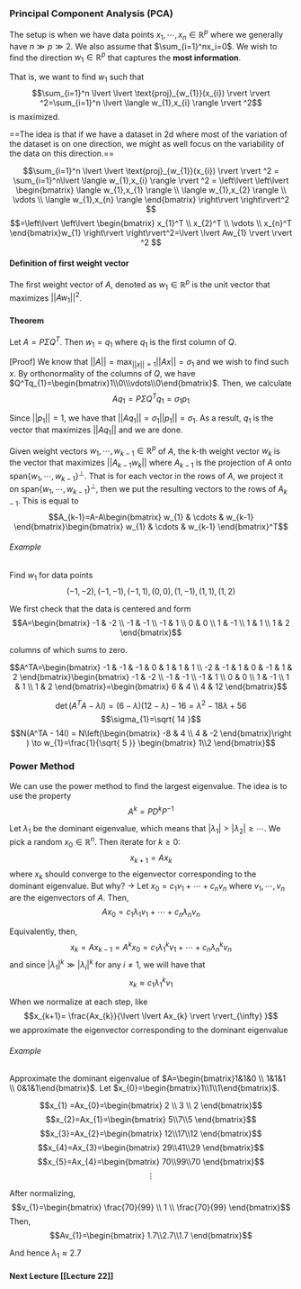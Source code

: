 ### Principal Component Analysis (PCA)
The setup is when we have data points $x_{1},\cdots,x_{n} \in \mathbb{R}^p$ where we generally have $n \gg p\gg 2$. We also assume that $\sum_{i=1}^nx_i=0$. We wish to find the direction $w_{1}\in \mathbb{R}^p$ that captures the **most information**.

That is, we want to find $w_{1}$ such that
$$\sum_{i=1}^n \lvert \lvert \text{proj}_{w_{1}}(x_{i}) \rvert  \rvert ^2=\sum_{i=1}^n \lvert \langle w_{1},x_{i} \rangle  \rvert ^2$$
is maximized.

==The idea is that if we have a dataset in 2d where most of the variation of the dataset is on one direction, we might as well focus on the variability of the data on this direction.==

$$\sum_{i=1}^n \lvert \lvert \text{proj}_{w_{1}}(x_{i}) \rvert  \rvert ^2 = \sum_{i=1}^n\lvert \langle w_{1},x_{i} \rangle  \rvert ^2 = \left\lvert \left\lvert \begin{bmatrix}
\langle w_{1},x_{1} \rangle  \\
\langle w_{1},x_{2} \rangle   \\
\vdots \\
\langle w_{1},x_{n} \rangle 
\end{bmatrix} \right\rvert  \right\rvert^2 $$
$$=\left\lvert \left\lvert \begin{bmatrix}
x_{1}^T \\
x_{2}^T \\
\vdots \\
x_{n}^T
\end{bmatrix}w_{1} \right\rvert  \right\rvert^2=\lvert \lvert Aw_{1} \rvert  \rvert ^2 $$

#### Definition of first weight vector
The first weight vector of $A$, denoted as $w_{1}\in \mathbb{R}^p$ is the unit vector that maximizes $\lvert \lvert Aw_{1} \rvert \rvert^2$.

#### Theorem
Let $A=P\Sigma Q^T$. Then $w_{1}=q_{1}$ where $q_{1}$ is the first column of $Q$.

[Proof]
We know that $\lvert \lvert A \rvert \rvert= \text{max}_{\lvert \lvert x \rvert \rvert=1}\lvert \lvert Ax \rvert \rvert=\sigma_{1}$ and we wish to find such $x$. By orthonormality of the columns of $Q$, we have $Q^Tq_{1}=\begin{bmatrix}1\\0\\\vdots\\0\end{bmatrix}$. Then, we calculate
$$Aq_{1}=P\Sigma Q^Tq_{1}=\sigma_{1}p_{1}$$

Since $\lvert \lvert p_{1} \rvert \rvert=1$, we have that $\lvert \lvert Aq_{1} \rvert \rvert=\sigma_{1}\lvert \lvert p_{1} \rvert \rvert=\sigma_{1}$. As a result, $q_1$ is the vector that maximizes $\lvert \lvert Aq_{1} \rvert \rvert$ and we are done.

Given weight vectors $w_{1},\cdots,w_{k-1} \in \mathbb{R}^p$ of $A$, the k-th weight vector $w_k$ is the vector that maximizes $\lvert \lvert A_{k-1}w_{k} \rvert \rvert$ where $A_{k-1}$ is the projection of $A$ onto $\text{span}\left\{ w_{1},\cdots,w_{k-1} \right\}^\perp$. That is for each vector in the rows of $A$, we project it on $\text{span}\left\{ w_{1},\cdots,w_{k-1} \right\}^\perp$, then we put the resulting vectors to the rows of $A_{k-1}$. This is equal to 
$$A_{k-1}=A-A\begin{bmatrix}
w_{1} & \cdots & w_{k-1}
\end{bmatrix}\begin{bmatrix}
w_{1} & \cdots & w_{k-1}
\end{bmatrix}^T$$

###### Example
Find $w_{1}$ for data points
$$(-1,-2),(-1,-1),(-1,1),(0,0),(1,-1),(1,1),(1,2)$$

We first check that the data is centered and form
$$A=\begin{bmatrix}
-1 & -2 \\
-1 & -1 \\
-1 & 1 \\
0 & 0 \\
1 & -1 \\
1 & 1 \\
1 & 2
\end{bmatrix}$$

columns of which sums to zero. 

$$A^TA=\begin{bmatrix}
-1 & -1 & -1 & 0 & 1 & 1 & 1 \\
-2 & -1 & 1 & 0 & -1 & 1 & 2
\end{bmatrix}\begin{bmatrix}
-1 & -2 \\
-1 & -1 \\
-1 & 1 \\
0 & 0 \\
1 & -1  \\
1 & 1 \\
1 & 2
\end{bmatrix}=\begin{bmatrix}
6 & 4 \\
4 & 12
\end{bmatrix}$$

$$\det(A^TA-\lambda I)=(6-\lambda)(12-\lambda)-16 = \lambda^2-18\lambda+56$$
$$\sigma_{1}=\sqrt{ 14 }$$
$$N(A^TA - 14I) = N\left(\begin{bmatrix}
-8 & 4 \\ 4 & -2
\end{bmatrix}\right
) \to w_{1}=\frac{1}{\sqrt{ 5 }} \begin{bmatrix}
 1\\2
\end{bmatrix}$$

### Power Method
We can use the power method to find the largest eigenvalue. The idea is to use the property
$$A^k=PD^kP^{-1}$$

Let $\lambda_{1}$ be the dominant eigenvalue, which means that $\lvert \lambda_{1} \rvert > \lvert \lambda_{2} \rvert \geq \cdots$. We pick a random $x_{0} \in \mathbb{R}^n$. Then iterate for $k \geq 0$:
$$x_{k+1}= Ax_{k}$$
where $x_k$ should converge to the eigenvector corresponding to the dominant eigenvalue. But why? → Let $x_{0}=c_{1}v_{1}+\cdots+c_{n}v_{n}$ where $v_{1},\cdots,v_{n}$ are the eigenvectors of $A$. Then,
$$Ax_{0}=c_{1}\lambda_{1}v_{1}+\cdots+c_{n}\lambda_{n}v_{n}$$

Equivalently, then,
$$x_{k}=Ax_{k-1}=A^kx_{0}=c_{1}\lambda_{1}^kv_{1}+\cdots+c_{n}\lambda_{n}^kv_{n}$$
and since $\lvert \lambda_{1} \rvert^k \gg \lvert \lambda_{i} \rvert^k$ for any $i\neq {1}$, we will have that
$$x_{k}\approx c_{1}\lambda_{1}^kv_{1}$$

When we normalize at each step, like
$$x_{k+1}= \frac{Ax_{k}}{\lvert \lvert Ax_{k} \rvert  \rvert_{\infty} }$$
we approximate the eigenvector corresponding to the dominant eigenvalue

###### Example
Approximate the dominant eigenvalue of $A=\begin{bmatrix}1&1&0 \\ 1&1&1 \\ 0&1&1\end{bmatrix}$. Let $x_{0}=\begin{bmatrix}1\\1\\1\end{bmatrix}$. 

$$x_{1} =Ax_{0}=\begin{bmatrix}
2 \\
3 \\
2
\end{bmatrix}$$
$$x_{2}=Ax_{1}=\begin{bmatrix}
5\\7\\5
\end{bmatrix}$$
$$x_{3}=Ax_{2}=\begin{bmatrix}
12\\17\\12
\end{bmatrix}$$
$$x_{4}=Ax_{3}=\begin{bmatrix}
29\\41\\29
\end{bmatrix}$$
$$x_{5}=Ax_{4}=\begin{bmatrix}
70\\99\\70
\end{bmatrix}$$
$$\vdots$$

After normalizing,
$$v_{1}=\begin{bmatrix}
\frac{70}{99} \\
1 \\
\frac{70}{99}
\end{bmatrix}$$
Then,
$$Av_{1}=\begin{bmatrix}
1.7\\2.7\\1.7
\end{bmatrix}$$

And hence $\lambda_{1} \approx 2.7$

#### Next Lecture [[Lecture 22]]
